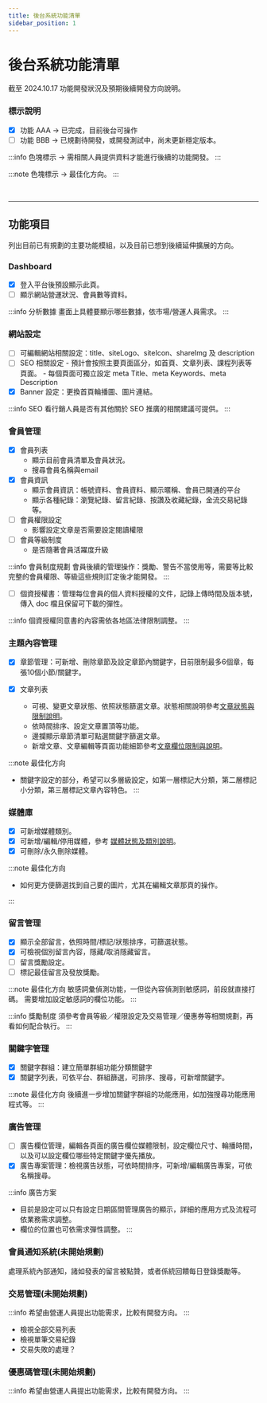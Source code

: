 ```yaml
---
title: 後台系統功能清單
sidebar_position: 1
---
```


# 後台系統功能清單

截至 2024.10.17 功能開發狀況及預期後續開發方向說明。

### 標示說明

-   [x] 功能 AAA -> 已完成，目前後台可操作
-   [ ] 功能 BBB -> 已規劃待開發，或開發測試中，尚未更新穩定版本。

:::info 色塊標示 -> 需相關人員提供資料才能進行後續的功能開發。
:::

:::note 色塊標示 -> 最佳化方向。
:::

<br/>

---

## 功能項目

列出目前已有規劃的主要功能模組，以及目前已想到後續延伸擴展的方向。

### Dashboard

-   [x] 登入平台後預設顯示此頁。
-   [ ] 顯示網站營運狀況、會員數等資料。

:::info 分析數據
畫面上具體要顯示哪些數據，依市場/營運人員需求。
:::

### 網站設定

-   [ ] 可編輯網站相關設定：title、siteLogo、siteIcon、shareImg 及 description
-   [ ] SEO 相關設定 - 預計會按照主要頁面區分，如首頁、文章列表、課程列表等頁面。 - 每個頁面可獨立設定 meta Title、meta Keywords、meta Description
-   [x] Banner 設定：更換首頁輪播圖、圖片連結。

:::info SEO
看行銷人員是否有其他關於 SEO 推廣的相關建議可提供。
:::

### 會員管理

-   [x] 會員列表
    -   顯示目前會員清單及會員狀況。
    -   搜尋會員名稱與email
-   [x] 會員資訊
    -   顯示會員資訊：帳號資料、會員資料、顯示暱稱、會員已開通的平台
    -   顯示各種紀錄：瀏覽紀錄、留言紀錄、按讚及收藏紀錄，金流交易紀錄等。
-   [ ] 會員權限設定
    -   影響設定文章是否需要設定閱讀權限
-   [ ] 會員等級制度
    -   是否隨著會員活躍度升級

:::info 會員制度規劃
會員後續的管理操作：獎勵、警告不當使用等，需要等比較完整的會員權限、等級這些規則訂定後才能開發。
:::

-   [ ] 個資授權書：管理每位會員的個人資料授權的文件，記錄上傳時間及版本號，傳入 doc 檔且保留可下載的彈性。

:::info 個資授權同意書的內容需依各地區法律限制調整。
:::

### 主題內容管理

-   [x] 章節管理：可新增、刪除章節及設定章節內關鍵字，目前限制最多6個章，每張10個小節/關鍵字。
-   [x] 文章列表

    -   可視、變更文章狀態、依照狀態篩選文章。狀態相關說明參考[文章狀態與限制說明](/docs//beauty/content/article-status.md)。
    -   依時間排序、設定文章置頂等功能。
    -   邊攔顯示章節清單可點選關鍵字篩選文章。
    -   新增文章、文章編輯等頁面功能細節參考[文章欄位限制與說明](/docs/beauty/content/article-content-limit.md)。

:::note 最佳化方向

-   關鍵字設定的部分，希望可以多層級設定，如第一層標記大分類，第二層標記小分類，第三層標記文章內容特色。
    :::

### 媒體庫

-   [x] 可新增媒體類別。
-   [x] 可新增/編輯/停用媒體，參考 [媒體狀態及類別說明](/docs/beauty/media/media-status.md)。
-   [x] 可刪除/永久刪除媒體。

:::note 最佳化方向

-   如何更方便篩選找到自己要的圖片，尤其在編輯文章那頁的操作。

:::

### 留言管理

-   [x] 顯示全部留言，依照時間/標記/狀態排序，可篩選狀態。
-   [x] 可檢視個別留言內容，隱藏/取消隱藏留言。
-   [ ] 留言獎勵設定。
-   [ ] 標記最佳留言及發放獎勵。

:::note 最佳化方向
敏感詞彙偵測功能，一但從內容偵測到敏感詞，前段就直接打碼。
需要增加設定敏感詞的欄位功能。
:::

:::info 獎勵制度
須參考會員等級／權限設定及交易管理／優惠券等相關規劃，再看如何配合執行。
:::

### 關鍵字管理

-   [x] 關鍵字群組：建立簡單群組功能分類關鍵字
-   [x] 關鍵字列表，可依平台、群組篩選，可排序、搜尋，可新增關鍵字。

:::note 最佳化方向
後續進一步增加關鍵字群組的功能應用，如加強搜尋功能應用程式等。
:::

### 廣告管理

-   [ ] 廣告欄位管理，編輯各頁面的廣告欄位媒體限制，設定欄位尺寸、輪播時間，以及可以設定欄位哪些特定關鍵字優先播放。
-   [x] 廣告專案管理：檢視廣告狀態，可依時間排序，可新增/編輯廣告專案，可依名稱搜尋。

:::info 廣告方案

-   目前是設定可以只有設定日期區間管理廣告的顯示，詳細的應用方式及流程可依業務需求調整。
-   欄位的位置也可依需求彈性調整。
    :::

### 會員通知系統(未開始規劃)

處理系統內部通知，諸如發表的留言被點贊，或者係統回饋每日登錄獎勵等。

### 交易管理(未開始規劃)

:::info 希望由營運人員提出功能需求，比較有開發方向。
:::

-   檢視全部交易列表
-   檢視單筆交易紀錄
-   交易失敗的處理？

### 優惠碼管理(未開始規劃)

:::info 希望由營運人員提出功能需求，比較有開發方向。
:::

